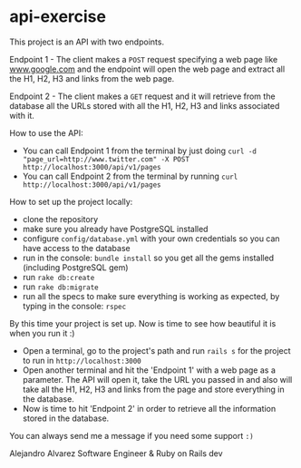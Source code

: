 # api-exercise
This project is an API with two endpoints.

Endpoint 1 - The client makes a ```POST``` request specifying a web page like www.google.com and the endpoint will open the web page and extract all the H1, H2, H3 and links from the web page.

Endpoint 2 - The client makes a ```GET``` request and it will retrieve from the database all the URLs stored with all the H1, H2, H3 and links associated with it.

How to use the API:
- You can call Endpoint 1 from the terminal by just doing ```curl -d "page_url=http://www.twitter.com" -X POST http://localhost:3000/api/v1/pages```
- You can call Endpoint 2 from the terminal by running ```curl http://localhost:3000/api/v1/pages```
  
How to set up the project locally:
- clone the repository
- make sure you already have PostgreSQL installed
- configure ```config/database.yml``` with your own credentials so you can have access to the database
- run in the console: ```bundle install``` so you get all the gems installed (including PostgreSQL gem)
- run ```rake db:create```
- run ```rake db:migrate```
- run all the specs to make sure everything is working as expected, by typing in the console: ```rspec```

By this time your project is set up. Now is time to see how beautiful it is when you run it :)

- Open a terminal, go to the project's path and run ```rails s``` for the project to run in ```http://localhost:3000```
- Open another terminal and hit the 'Endpoint 1' with a web page as a parameter. The API will open it, take the URL you passed in and also will take all the H1, H2, H3 and links from the page and store everything in the database.
- Now is time to hit 'Endpoint 2' in order to retrieve all the information stored in the database.

You can always send me a message if you need some support ```:)```

Alejandro Alvarez
Software Engineer & Ruby on Rails dev
